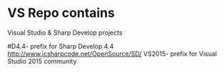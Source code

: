 # VS Repo contains 
Visual Studio & 
Sharp Develop 
projects


#D4.4- prefix for Sharp Develop 4.4
http://www.icsharpcode.net/OpenSource/SD/
VS2015- prefix for Visual Studio 2015 community
